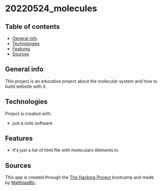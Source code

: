 # 20220524_molecules

## Table of contents
* [General info](#general-info)
* [Technologies](#technologies)
* [Features](#features)
* [Sources](#sources)

## General info
This project is an educative project about the molecular system and how to build website with it.
	
## Technologies
Project is created with:
* just a note software
	
## Features
* It's just a list of html file with moleculars éléments in.

## Sources
This app is created through the [The Hacking Project](https://www.thehackingproject.org) bootcamp and made by [MatthiasBlc](https://github.com/MatthiasBlc).